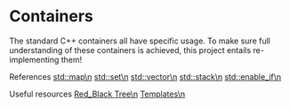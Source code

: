 # Containers

The standard C++ containers all have specific usage.
To make sure full understanding of these containers is achieved, this project entails re-implementing them!

References
[std::map\n](https://en.cppreference.com/w/cpp/container/map)
[std::set\n](https://en.cppreference.com/w/cpp/container/set)
[std::vector\n](https://en.cppreference.com/w/cpp/container/vector)
[std::stack\n](https://en.cppreference.com/w/cpp/container/stack)
[std::enable_if\n](https://en.cppreference.com/w/cpp/types/enable_if)

Useful resources
[Red_Black Tree\n](https://www.youtube.com/watch?v=3RQtq7PDHog)
[Templates\n](https://youtube.com/playlist?list=PLAe2BCBg8rkIicrIjA6LyjiMn8GFaS6pJ)
